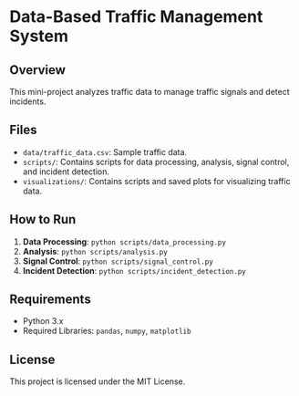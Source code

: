 # Data-Based Traffic Management System

## Overview
This mini-project analyzes traffic data to manage traffic signals and detect incidents.

## Files
- `data/traffic_data.csv`: Sample traffic data.
- `scripts/`: Contains scripts for data processing, analysis, signal control, and incident detection.
- `visualizations/`: Contains scripts and saved plots for visualizing traffic data.

## How to Run
1. **Data Processing**: `python scripts/data_processing.py`
2. **Analysis**: `python scripts/analysis.py`
3. **Signal Control**: `python scripts/signal_control.py`
4. **Incident Detection**: `python scripts/incident_detection.py`

## Requirements
- Python 3.x
- Required Libraries: `pandas`, `numpy`, `matplotlib`

## License
This project is licensed under the MIT License.
